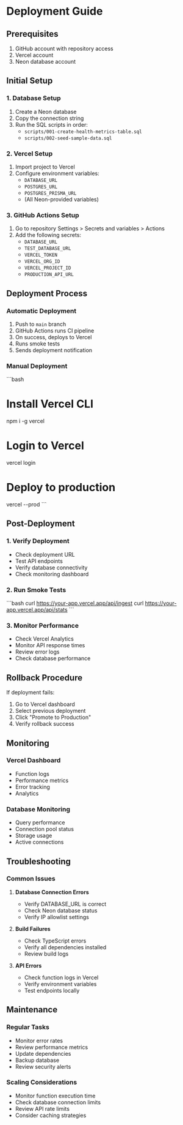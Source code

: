 # Deployment Guide

## Prerequisites

1. GitHub account with repository access
2. Vercel account
3. Neon database account

## Initial Setup

### 1. Database Setup

1. Create a Neon database
2. Copy the connection string
3. Run the SQL scripts in order:
   - `scripts/001-create-health-metrics-table.sql`
   - `scripts/002-seed-sample-data.sql`

### 2. Vercel Setup

1. Import project to Vercel
2. Configure environment variables:
   - `DATABASE_URL`
   - `POSTGRES_URL`
   - `POSTGRES_PRISMA_URL`
   - (All Neon-provided variables)

### 3. GitHub Actions Setup

1. Go to repository Settings > Secrets and variables > Actions
2. Add the following secrets:
   - `DATABASE_URL`
   - `TEST_DATABASE_URL`
   - `VERCEL_TOKEN`
   - `VERCEL_ORG_ID`
   - `VERCEL_PROJECT_ID`
   - `PRODUCTION_API_URL`

## Deployment Process

### Automatic Deployment

1. Push to `main` branch
2. GitHub Actions runs CI pipeline
3. On success, deploys to Vercel
4. Runs smoke tests
5. Sends deployment notification

### Manual Deployment

\`\`\`bash
# Install Vercel CLI
npm i -g vercel

# Login to Vercel
vercel login

# Deploy to production
vercel --prod
\`\`\`

## Post-Deployment

### 1. Verify Deployment

- Check deployment URL
- Test API endpoints
- Verify database connectivity
- Check monitoring dashboard

### 2. Run Smoke Tests

\`\`\`bash
curl https://your-app.vercel.app/api/ingest
curl https://your-app.vercel.app/api/stats
\`\`\`

### 3. Monitor Performance

- Check Vercel Analytics
- Monitor API response times
- Review error logs
- Check database performance

## Rollback Procedure

If deployment fails:

1. Go to Vercel dashboard
2. Select previous deployment
3. Click "Promote to Production"
4. Verify rollback success

## Monitoring

### Vercel Dashboard

- Function logs
- Performance metrics
- Error tracking
- Analytics

### Database Monitoring

- Query performance
- Connection pool status
- Storage usage
- Active connections

## Troubleshooting

### Common Issues

1. **Database Connection Errors**
   - Verify DATABASE_URL is correct
   - Check Neon database status
   - Verify IP allowlist settings

2. **Build Failures**
   - Check TypeScript errors
   - Verify all dependencies installed
   - Review build logs

3. **API Errors**
   - Check function logs in Vercel
   - Verify environment variables
   - Test endpoints locally

## Maintenance

### Regular Tasks

- Monitor error rates
- Review performance metrics
- Update dependencies
- Backup database
- Review security alerts

### Scaling Considerations

- Monitor function execution time
- Check database connection limits
- Review API rate limits
- Consider caching strategies

